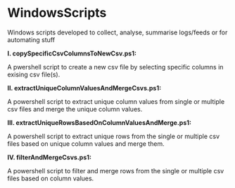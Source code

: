 # WindowsScripts
Windows scripts developed to collect, analyse, summarise logs/feeds or for automating stuff

**I. copySpecificCsvColumnsToNewCsv.ps1:**

   A pwershell script to create a new csv file by selecting specific columns in exising csv file(s).

**II. extractUniqueColumnValuesAndMergeCsvs.ps1:**

   A  powershell script to extract unique column values from single or multiple csv files and merge the unique column values.

**III. extractUniqueRowsBasedOnColumnValuesAndMerge.ps1:**

   A powershell script to extract unique rows from the single or multiple csv files based on unique column values and merge them.

**IV. filterAndMergeCsvs.ps1:**

   A powershell script to filter and merge rows from the single or multiple csv files based on column values.
